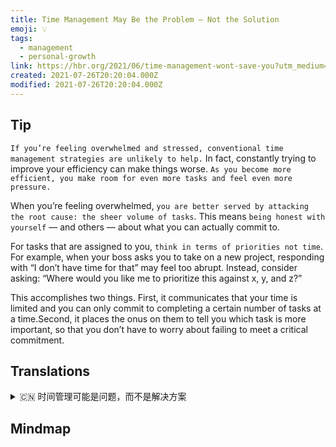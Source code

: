 ```yaml
---
title: Time Management May Be the Problem — Not the Solution
emoji: 💡
tags:
  - management
  - personal-growth
link: https://hbr.org/2021/06/time-management-wont-save-you?utm_medium=email&utm_source=newsletter_daily&utm_campaign=mtod_notactsubs
created: 2021-07-26T20:20:04.000Z
modified: 2021-07-26T20:20:04.000Z
---
```


## Tip

`If you’re feeling overwhelmed and stressed, conventional time management strategies are unlikely to help.` In fact, constantly trying to improve your efficiency can make things worse. `As you become more efficient, you make room for even more tasks and feel even more pressure.`

When you’re feeling overwhelmed, `you are better served by attacking the root cause: the sheer volume of tasks`. This means `being honest with yourself` — and others — about what you can actually commit to.

For tasks that are assigned to you, `think in terms of priorities not time`. For example, when your boss asks you to take on a new project, responding with “I don’t have time for that” may feel too abrupt. Instead, consider asking: “Where would you like me to prioritize this against x, y, and z?”

This accomplishes two things. First, it communicates that your time is limited and you can only commit to completing a certain number of tasks at a time.Second, it places the onus on them to tell you which task is more important, so that you don’t have to worry about failing to meet a critical commitment.

## Translations

<details>
   <summary>🇨🇳 时间管理可能是问题，而不是解决方案 </summary>

如果你感到不知所措，压力很大，那么传统的时间管理策略是不会有帮助的。事实上，不断提高你的效率会让事情变得更糟。当你变得更有效率时，你会为更多的任务腾出空间，并感到更大的压力。

当你感到不知所措的时候，你最好从根本原因着手：大量的工作。这意味着对自己和他人都要诚实，知道你真正能承诺什么。

对于分配给你的任务，要考虑优先级而不是时间。例如，当你的老板让你接受一个新项目时，回答“我没有时间做那个”可能会让你觉得太唐突。相反，你可以这样问:“相对于 x、y 和 z，你希望我把这个优先放在哪里?”

这完成了两件事。首先，它表明你的时间是有限的，你只能承诺一次完成一定数量的任务。其次，它让他们有责任告诉你哪项任务更重要，这样你就不用担心不能履行重要的承诺。

</details>

## Mindmap
